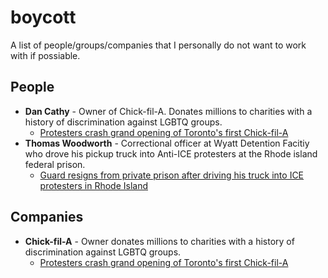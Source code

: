 # boycott

A list of people/groups/companies that I personally do not want to work with if possiable. 

## People 

- **Dan Cathy** - Owner of Chick-fil-A. Donates millions to charities with a history of discrimination against LGBTQ groups.
   - [Protesters crash grand opening of Toronto's first Chick-fil-A](https://beta.ctvnews.ca/local/toronto/2019/9/6/1_4580893.html)
- **Thomas Woodworth** - Correctional officer at Wyatt Detention Facitiy who drove his pickup truck into Anti-ICE protesters at the Rhode island federal prison. 
   - [Guard resigns from private prison after driving his truck into ICE protesters in Rhode Island](https://www.washingtonpost.com/nation/2019/08/17/guard-resigns-private-prison-after-driving-his-truck-into-ice-protesters-rhode-island/?noredirect=on)

## Companies 

- **Chick-fil-A** - Owner donates millions to charities with a history of discrimination against LGBTQ groups.
   - [Protesters crash grand opening of Toronto's first Chick-fil-A](https://beta.ctvnews.ca/local/toronto/2019/9/6/1_4580893.html)
   

